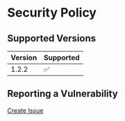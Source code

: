 # Security Policy

## Supported Versions

| Version | Supported           |
|---------|---------------------|
| 1.2.2   | :white_check_mark:  |

## Reporting a Vulnerability

[Create Issue](https://github.com/gregoranders/gradle-dependencies-check/issues/new?labels=bug&template=bug_report.md&title=Security+Issue)
